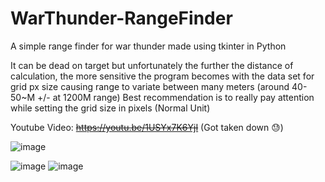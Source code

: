 # WarThunder-RangeFinder
A simple range finder for war thunder made using tkinter in Python

It can be dead on target but unfortunately the further the distance of calculation, the more sensitive the program becomes with the data set for grid px size causing range to variate between many meters (around 40-50~M +/- at 1200M range)
Best recommendation is to really pay attention while setting the grid size in pixels (Normal Unit)

Youtube Video: ~~https://youtu.be/1USYx7K6YjI~~ (Got taken down 😓)


![image](https://github.com/user-attachments/assets/d40c477b-efe4-485a-a677-ceabe620d52b)

![image](https://github.com/user-attachments/assets/f4f4a685-fe44-4506-9a28-c411d456774f)
![image](https://github.com/user-attachments/assets/e6c43de2-a8da-4a37-94c4-e805cd6f70e8)

